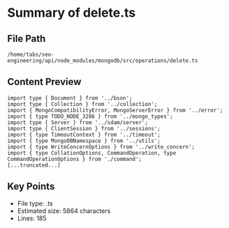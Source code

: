 # Summary of delete.ts
  
## File Path
`/home/tabs/seo-engineering/api/node_modules/mongodb/src/operations/delete.ts`

## Content Preview
```
import type { Document } from '../bson';
import type { Collection } from '../collection';
import { MongoCompatibilityError, MongoServerError } from '../error';
import { type TODO_NODE_3286 } from '../mongo_types';
import type { Server } from '../sdam/server';
import type { ClientSession } from '../sessions';
import { type TimeoutContext } from '../timeout';
import { type MongoDBNamespace } from '../utils';
import { type WriteConcernOptions } from '../write_concern';
import { type CollationOptions, CommandOperation, type CommandOperationOptions } from './command';
[...truncated...]
```

## Key Points
- File type: .ts
- Estimated size: 5864 characters
- Lines: 185

